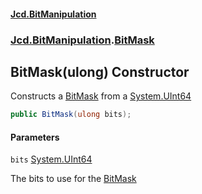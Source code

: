 #### [Jcd.BitManipulation](index.md 'index')

### [Jcd.BitManipulation](Jcd.BitManipulation.md 'Jcd.BitManipulation').[BitMask](Jcd.BitManipulation.BitMask.md 'Jcd.BitManipulation.BitMask')

## BitMask(ulong) Constructor

Constructs a [BitMask](Jcd.BitManipulation.BitMask.md 'Jcd.BitManipulation.BitMask') from a [System.UInt64](https://docs.microsoft.com/en-us/dotnet/api/System.UInt64 'System.UInt64')

```csharp
public BitMask(ulong bits);
```

#### Parameters

<a name='Jcd.BitManipulation.BitMask.BitMask(ulong).bits'></a>

`bits` [System.UInt64](https://docs.microsoft.com/en-us/dotnet/api/System.UInt64 'System.UInt64')

The bits to use for the [BitMask](Jcd.BitManipulation.BitMask.md 'Jcd.BitManipulation.BitMask')